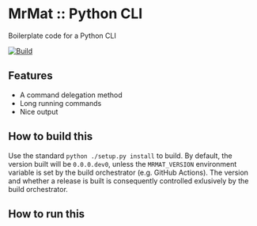 # MrMat :: Python CLI

Boilerplate code for a Python CLI

[![Build](https://github.com/MrMatOrg/mrmat-python-cli/actions/workflows/build.yml/badge.svg)](https://github.com/MrMatOrg/mrmat-python-cli/actions/workflows/build.yml)

## Features

* A command delegation method
* Long running commands
* Nice output

## How to build this

Use the standard `python ./setup.py install` to build. By default, the version built will be `0.0.0.dev0`,
unless the `MRMAT_VERSION` environment variable is set by the build orchestrator (e.g. GitHub Actions). The
version and whether a release is built is consequently controlled exlusively by the build orchestrator.

## How to run this

